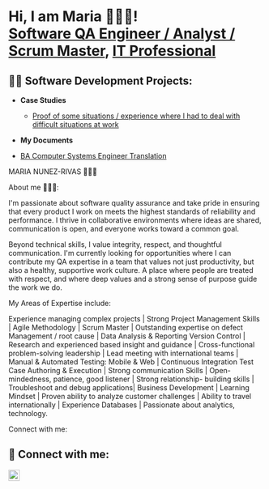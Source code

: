 



<h1>Hi, I am Maria  👩🏻‍💻! <br/><a href="https://github.com/cecynn">Software QA Engineer / Analyst / Scrum Master</a>, <a href="https://www.linkedin.com/in/maria-nunez-rivas/">IT Professional</a>


<h2>👨‍💻 Software Development Projects:</h2>


- <b>Case Studies</b>

  - [Proof of some situations / experience where I had to deal with difficult situations at work](https://github.com/Cecynn/MyCaseStudies)
 
 - <b>My Documents</b>

  - [ BA Computer Systems Engineer Translation ](https://github.com/cecynn/Algorithms-Practice)

 
 MARIA NUNEZ-RIVAS 🙋🏻‍♀️

 About me 👩🏻‍💻:  
 
 I'm passionate about software quality assurance and take pride in ensuring that every product I work on meets the highest standards of reliability and performance. I thrive in collaborative environments where ideas are shared, communication is open, and everyone works toward a common goal.

Beyond technical skills, I value integrity, respect, and thoughtful communication. I'm currently looking for opportunities where I can contribute my QA expertise in a team that values not just productivity, but also a healthy, supportive work culture. A place where people are treated with respect, and where deep values and a strong sense of purpose guide the work we do.


My Areas of Expertise include:

Experience managing complex projects | Strong Project Management Skills | Agile Methodology | Scrum Master | Outstanding expertise on defect Management / root cause | Data Analysis & Reporting Version Control | Research and experienced based insight and guidance | Cross-functional problem-solving leadership | Lead meeting with international teams | Manual & Automated Testing: Mobile & Web | Continuous Integration Test Case Authoring & Execution | Strong communication Skills | Open-mindedness, patience, good listener | Strong relationship- building skills | Troubleshoot and debug applications| Business Development | Learning Mindset | Proven ability to analyze customer challenges | Ability to travel internationally | Experience Databases | Passionate about analytics, technology. 


</b>Connect with me: </b>

<h2> 🤳 Connect with me:</h2>

[<img align="left" alt="cecynn | LinkedIn" width="22px" src="https://cdn.jsdelivr.net/npm/simple-icons@v3/icons/linkedin.svg" />][linkedin]

[linkedin]: https://www.linkedin.com/in/maria-nunez-rivas






